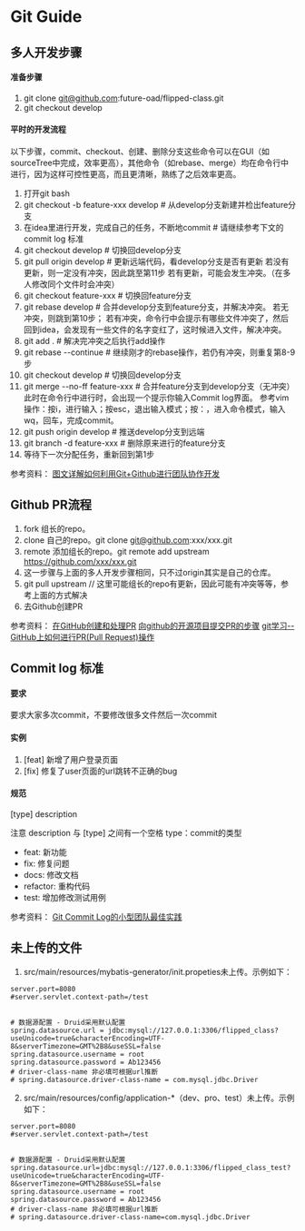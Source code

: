 # Git Guide


## 多人开发步骤

#### 准备步骤
1. git clone git@github.com:future-oad/flipped-class.git
2. git checkout develop

#### 平时的开发流程

以下步骤，commit、checkout、创建、删除分支这些命令可以在GUI（如sourceTree中完成，效率更高），其他命令（如rebase、merge）均在命令行中进行，因为这样可控性更高，而且更清晰，熟练了之后效率更高。

1. 打开git bash
2. git checkout -b feature-xxx develop    # 从develop分支新建并检出feature分支
3. 在idea里进行开发，完成自己的任务，不断地commit   # 请继续参考下文的 commit log 标准
4. git checkout develop    # 切换回develop分支
5. git pull origin develop    # 更新远端代码，看develop分支是否有更新
若没有更新，则一定没有冲突，因此跳至第11步
若有更新，可能会发生冲突。（在多人修改同个文件时会冲突）
6. git checkout feature-xxx    # 切换回feature分支
7. git rebase develop    # 合并develop分支到feature分支，并解决冲突。
若无冲突，则跳到第10步；
若有冲突，命令行中会提示有哪些文件冲突了，然后回到idea，会发现有一些文件的名字变红了，这时候进入文件，解决冲突。
8. git add .    # 解决完冲突之后执行add操作
9. git rebase --continue    # 继续刚才的rebase操作，若仍有冲突，则重复第8-9步
10. git checkout develop    # 切换回develop分支
11. git merge --no-ff feature-xxx   # 合并feature分支到develop分支（无冲突）
此时在命令行中进行时，会出现一个提示你输入Commit log界面。
参考vim操作：按i，进行输入；按esc，退出输入模式；按：，进入命令模式，输入wq，回车，完成commit。
12. git push origin develop   # 推送develop分支到远端
13. git branch -d feature-xxx   # 删除原来进行的feature分支
14. 等待下一次分配任务，重新回到第1步


参考资料：
[图文详解如何利用Git+Github进行团队协作开发](https://www.cnblogs.com/yhaing/p/8473746.html)

## Github PR流程
1. fork 组长的repo。
2. clone 自己的repo。git clone git@github.com:xxx/xxx.git
3. remote 添加组长的repo。git remote add upstream https://github.com/xxx/xxx.git
4. 这一步骤与上面的多人开发步骤相同，只不过origin其实是自己的仓库。
5. git pull upstream   // 这里可能组长的repo有更新，因此可能有冲突等等，参考上面的方式解决
6. 去Github创建PR

参考资料：
[在GitHub创建和处理PR](https://boxueio.com/series/git-essential/ebook/459)
[向github的开源项目提交PR的步骤](https://blog.csdn.net/u010857876/article/details/79035876)
[git学习--GitHub上如何进行PR(Pull Request)操作](https://blog.csdn.net/qq_33429968/article/details/62219783)

## Commit log 标准

#### 要求
要求大家多次commit，不要修改很多文件然后一次commit

#### 实例
1. [feat] 新增了用户登录页面
2. [fix] 修复了user页面的url跳转不正确的bug

#### 规范
[type] description

注意 description 与 [type] 之间有一个空格
type：commit的类型

+ feat: 新功能
+ fix: 修复问题
+ docs: 修改文档
+ refactor: 重构代码 
+ test: 增加修改测试用例

参考资料：
[Git Commit Log的小型团队最佳实践](https://segmentfault.com/a/1190000015434246)

## 未上传的文件

1. src/main/resources/mybatis-generator/init.propeties未上传。示例如下：
```propeties
server.port=8080
#server.servlet.context-path=/test


# 数据源配置 - Druid采用默认配置
spring.datasource.url = jdbc:mysql://127.0.0.1:3306/flipped_class?useUnicode=true&characterEncoding=UTF-8&serverTimezone=GMT%2B8&useSSL=false
spring.datasource.username = root
spring.datasource.password = Ab123456
# driver-class-name 非必填可根据url推断
# spring.datasource.driver-class-name = com.mysql.jdbc.Driver
```
2. src/main/resources/config/application-*（dev、pro、test）未上传。示例如下：
```propeties
server.port=8080
#server.servlet.context-path=/test


# 数据源配置 - Druid采用默认配置
spring.datasource.url=jdbc:mysql://127.0.0.1:3306/flipped_class_test?useUnicode=true&characterEncoding=UTF-8&serverTimezone=GMT%2B8&useSSL=false
spring.datasource.username = root
spring.datasource.password = Ab123456
# driver-class-name 非必填可根据url推断
# spring.datasource.driver-class-name=com.mysql.jdbc.Driver
```